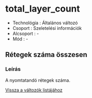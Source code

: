 # total\_layer\_count

* Technológia : Általános változó
* Csoport :  Szeletelési információk
* Alcsoport : -
* Mód : -

## Rétegek száma összesen

### Leírás

A nyomtatandó rétegek száma.

[Vissza a változók listájához](./)

